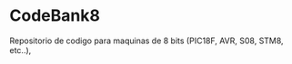 CodeBank8
=========

Repositorio de codigo para maquinas de 8 bits (PIC18F, AVR, S08, STM8, etc..), 
